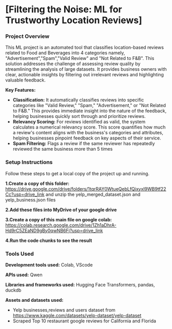 # [Filtering the Noise: ML for Trustworthy Location Reviews]

### Project Overview

This ML project is an automated tool that classifies location-based reviews related to Food and Beverages into 
4 categories namely, "Advertisement","Spam","Valid Review" and "Not Related to F&B". This solution addresses the challenge of assessing review quality by streamlining the analysis of large datasets. 
It provides business owners with clear, actionable insights by filtering out irrelevant reviews and highlighting valuable feedback.


**Key Features:**
* **Classification:** It automatically classifies reviews into specific categories like "Valid Review," "Spam," "Advertisement," or "Not Related to F&B." This provides immediate insight into the nature of the feedback, helping businesses quickly sort through and prioritize reviews.
* **Relevancy Scoring:** For reviews identified as valid, the system calculates a numerical relevancy score. This score quantifies how much a review's content aligns with the business's categories and attributes, helping businesses pinpoint feedback on key aspects of their service.
* **Spam Filtering:** Flags a review if the same reviewer has repeatedly reviewed the same business more than 5 times

### Setup Instructions

Follow these steps to get a local copy of the project up and running.

**1.Create a copy of this folder:**
https://drive.google.com/drive/folders/1tqrRAY0WtueQebLfQixyxI9WB9tf22Cc?usp=drive_link
and unzip the yelp_merged_dataset.json and yelp_business.json files

**2.Add these files into MyDrive of your google drive**

**3.Create a copy of this main file on google colab:** https://colab.research.google.com/drive/1Zh1aDhrA-Hd9rC5ZEaND9gBy0qwNB6Fj?usp=drive_link

**4.Run the code chunks to see the result**

### Tools Used
**Development tools used:** Colab, VScode

**APIs used:** Qwen

**Libraries and frameworks used:** Hugging Face Transformers, pandas, duckdb

**Assets and datasets used:** 
- Yelp businesses,reviews and users dataset from https://www.kaggle.com/datasets/yelp-dataset/yelp-dataset
- Scraped Top 10 restaurant google reviews for California and Florida 
